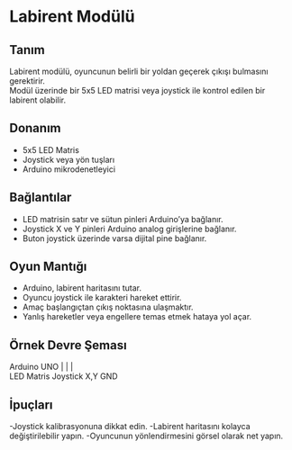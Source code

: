 # Labirent Modülü

## Tanım

Labirent modülü, oyuncunun belirli bir yoldan geçerek çıkışı bulmasını gerektirir.  
Modül üzerinde bir 5x5 LED matrisi veya joystick ile kontrol edilen bir labirent olabilir.

## Donanım

- 5x5 LED Matris
- Joystick veya yön tuşları
- Arduino mikrodenetleyici

## Bağlantılar

- LED matrisin satır ve sütun pinleri Arduino’ya bağlanır.
- Joystick X ve Y pinleri Arduino analog girişlerine bağlanır.
- Buton joystick üzerinde varsa dijital pine bağlanır.

## Oyun Mantığı

- Arduino, labirent haritasını tutar.
- Oyuncu joystick ile karakteri hareket ettirir.
- Amaç başlangıçtan çıkış noktasına ulaşmaktır.
- Yanlış hareketler veya engellere temas etmek hataya yol açar.

## Örnek Devre Şeması 

Arduino UNO
  |         |          |   
LED Matris Joystick X,Y  GND

## İpuçları
-Joystick kalibrasyonuna dikkat edin.
-Labirent haritasını kolayca değiştirilebilir yapın.
-Oyuncunun yönlendirmesini görsel olarak net yapın.


